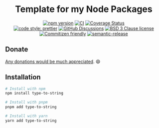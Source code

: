 <div align="center">

# Template for my Node Packages

[![npm version](https://img.shields.io/npm/v/type-to-string.svg)](https://www.npmjs.com/package/type-to-string)
[![CI](https://github.com/RebeccaStevens/type-to-string/actions/workflows/release.yml/badge.svg)](https://github.com/RebeccaStevens/type-to-string/actions/workflows/release.yml)
[![Coverage Status](https://codecov.io/gh/RebeccaStevens/type-to-string/branch/main/graph/badge.svg?token=MVpR1oAbIT)](https://codecov.io/gh/RebeccaStevens/type-to-string)\
[![code style: prettier](https://img.shields.io/badge/code_style-prettier-ff69b4.svg?style=flat-square)](https://github.com/prettier/prettier)
[![GitHub Discussions](https://img.shields.io/github/discussions/RebeccaStevens/type-to-string?style=flat-square)](https://github.com/RebeccaStevens/type-to-string/discussions)
[![BSD 3 Clause license](https://img.shields.io/github/license/RebeccaStevens/type-to-string.svg?style=flat-square)](https://opensource.org/licenses/BSD-3-Clause)
[![Commitizen friendly](https://img.shields.io/badge/commitizen-friendly-brightgreen.svg?style=flat-square)](https://commitizen.github.io/cz-cli/)
[![semantic-release](https://img.shields.io/badge/%20%20%F0%9F%93%A6%F0%9F%9A%80-semantic--release-e10079.svg?style=flat-square)](https://github.com/semantic-release/semantic-release)

</div>

## Donate

[Any donations would be much appreciated](./DONATIONS.md). 😄

## Installation

```sh
# Install with npm
npm install type-to-string

# Install with pnpm
pnpm add type-to-string

# Install with yarn
yarn add type-to-string
```
